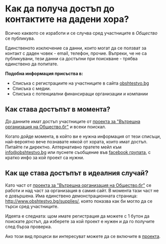 # Как да получа достъп до контактите на дадени хора?

Всичко каквото се изработи и се случва сред участниците в *Общество* се публикува.

Единственото изключение са данни, които могат да се ползват за контакт с даден човек - еmail, телефон, прочие. Въпреки, че не са публикувани, тези данни са достъпни при поискване - трябва единствено да попитате.

**Подобна информация присъства в:**
 - Списъка с регистрациите на участниците в сайта [obshtestvo.bg](obshtestvo.bg)
 - Списъка с медии. 
 - Списъка с потенциални финансиращи организации и компании

## Как става достъпът в момента?
До данните имат достъп участниците от [проекта за "Вътрешна организация на Общество.бг"](../projects/obshtestvo-organization.md) и всеки поискал. 

Когато дойде момента, в който ви е нужна информация от тези списъци, най-вероятно вече познавате някой от хората, които имат достъп. Питайте ги директно. Алтернативно пратете мейл към info@obshtestvo.bg или пуснете съобщение във [facebook групата](https://www.facebook.com/groups/obshtestvo/), с кратко инфо за кой проект са нужни.

## Как ще става достъпът в идеалния случай?
Като част от [проекта за "Вътрешна организация на Общество.бг"](../projects/obshtestvo-organization.md) се работи и над част за организация в самия сайт. В момента тази част не е довършена. Има единствено демонстрационната страница: http://www.obshtestvo.bg/supplies/, която показва как би могло да се търси сред участниците.

Идеята е следната: щом имате регистрация да можете с 1 бутон да поискате достъп, да изберете за кой проект е нужен и да го получите след бърза проверка. 

Ако този вид процеси ви интересуват можете да се включите в [проекта](../projects/obshtestvo-organization.md).